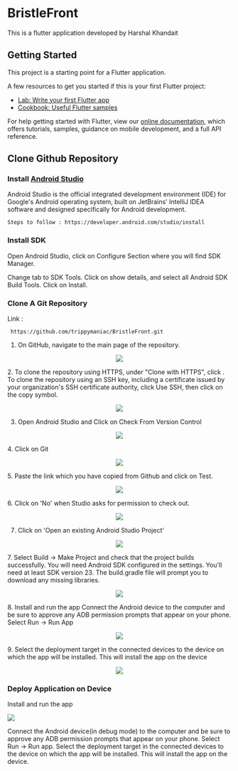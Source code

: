 # BristleFront

This is a flutter application developed by Harshal Khandait

## Getting Started

This project is a starting point for a Flutter application.

A few resources to get you started if this is your first Flutter project:

- [Lab: Write your first Flutter app](https://flutter.dev/docs/get-started/codelab)
- [Cookbook: Useful Flutter samples](https://flutter.dev/docs/cookbook)

For help getting started with Flutter, view our
[online documentation](https://flutter.dev/docs), which offers tutorials,
samples, guidance on mobile development, and a full API reference.


## Clone Github Repository ##

### Install [Android Studio](https://developer.android.com/studio)
  
Android Studio is the official integrated development environment (IDE) for Google's Android operating system, built on JetBrains' IntelliJ IDEA software and designed specifically for Android development.
  
    Steps to follow : https://developer.android.com/studio/install
 
 ### Install SDK 
  
Open Android Studio, click on Configure Section where you will find SDK Manager.
  
Change tab to SDK Tools. Click on show details, and select all Android SDK Build Tools. Click on Install.
  
### Clone A Git Repository
  
Link :
  
     https://github.com/trippymaniac/BristleFront.git
  
1. On GitHub, navigate to the main page of the repository.  
<p align="center">
  <img src="https://github.com/trippymaniac/Test/blob/master/clone-repo-clone-url-button.png">
</p>
2. To clone the repository using HTTPS, under "Clone with HTTPS", click . To clone the repository using an SSH key, including a certificate issued by your organization's SSH certificate authority, click Use SSH, then click on the copy symbol.

  <p align="center">
  <img src="https://github.com/trippymaniac/Test/blob/master/https-url-clone.png">
</p>

3. Open Android Studio and Click on Check From Version Control
<p align="center">
  <img src="https://github.com/trippymaniac/Test/blob/master/https-url-clone.png">
</p>
4. Click on Git
<p align="center">
  <img src="https://github.com/trippymaniac/Test/blob/master/Screenshot%202020-03-02%20at%2010.56.47%20AM.png">
</p>
5. Paste the link which you have copied from Github and click on Test.
<p align="center">
  <img src="https://github.com/trippymaniac/Test/blob/master/Screenshot%202020-03-02%20at%2011.58.37%20AM.png">
</p>
6. Click on 'No' when Studio asks for permission to check out.
<p align="center">
  <img src="https://github.com/trippymaniac/Test/blob/master/Screenshot%202020-03-02%20at%2011.58.48%20AM.png">
</p>

7. Click on 'Open an existing Android Studio Project'
  <p align="center">
  <img src="https://github.com/trippymaniac/Test/blob/master/Screenshot%202020-03-02%20at%2011.03.57%20AM.png">
</p>
7. Select Build -> Make Project and check that the project builds successfully. You will need Android SDK configured in the settings. You'll need at least SDK version 23. The build.gradle file will prompt you to download any missing libraries.
<p align="center">
  <img src="https://github.com/trippymaniac/Test/blob/master/Screenshot%202020-03-02%20at%2011.04.15%20AM.png">
</p>
8. Install and run the app
Connect the Android device to the computer and be sure to approve any ADB permission prompts that appear on your phone. Select Run -> Run App
<p align="center">
  <img src="https://github.com/trippymaniac/Test/blob/master/Screenshot%202020-03-02%20at%2011.04.31%20AM.png">
</p>
9. Select the deployment target in the connected devices to the device on which the app will be installed. This will install the app on the device

<p align="center">
  <img src="https://github.com/trippymaniac/Test/blob/master/Screenshot%202020-03-02%20at%2011.04.38%20AM.png">
</p>

    
### Deploy Application on Device
  
Install and run the app

<img src="https://github.com/trippymaniac/Test/blob/master/5dcd874336364832155971-1.gif">
  
Connect the Android device(in debug mode) to the computer and be sure to approve any ADB permission prompts that appear on your phone. Select Run -> Run app.
  Select the deployment target in the connected devices to the device on which the app will be installed. This will install the app on the device.
